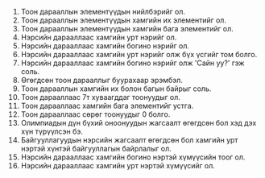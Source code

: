 1. Тоон дарааллын элементүүдын нийлбэрийг ол.
2. Тоон дарааллын элементүүдын хамгийн их элементийг ол.
3. Тоон дарааллын элементүүдын хамгийн бага элементийг ол.
4. Нэрсийн дарааллаас хамгийн урт нэрийг ол.
5. Нэрсийн дарааллаас хамгийн богино нэрийг ол.
6. Нэрсийн дарааллаас хамгийн урт нэрийг олж бүх үсгийг том болго.
7. Нэрсийн дарааллаас хамгийн богино нэрийг олж 'Сайн уу?' гэж соль.
9. Өгөгдсөн тоон дарааллыг буурахаар эрэмбэл.
10. Тоон дарааллын хамгийн их болон багын байрыг соль.
11. Тоон дарааллаас 7т хуваагддаг тоонуудыг ол.
12. Тоон дарааллаас хамгийн бага элементийг устга.
13. Тоон дарааллаас сөрөг тоонуудыг 0 болго.
14. Олимпиадын дүн бүхий оноонуудын жагсаалт өгөгдсөн бол хэд дэх хүн түрүүлсэн бэ.
15. Байгууллагуудын нэрсийн жагсаалт өгөгдсөн бол хамгийн урт нэртэй
  хүнтэй байгууллагын байрлалыг ол.
16. Нэрсийн дарааллаас хамгийн богино нэртэй хүмүүсийн тоог ол.
17. Нэрсийн дарааллаас хамгийн урт нэртэй хүмүүсийг ол.
